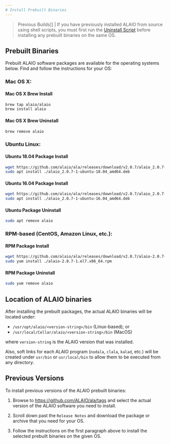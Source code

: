 ```yaml
---
# Install Prebuilt Binaries
---
```


> Previous Builds]]
| If you have previously installed ALAIO from source using shell scripts, you must first run the [Uninstall Script](01_build-from-source/01_shell-scripts/05_uninstall-alaio.md) before installing any prebuilt binaries on the same OS.

## Prebuilt Binaries

Prebuilt ALAIO software packages are available for the operating systems below. Find and follow the instructions for your OS:

### Mac OS X:

#### Mac OS X Brew Install
```sh
brew tap alaio/alaio
brew install alaio
```
#### Mac OS X Brew Uninstall
```sh
brew remove alaio
```

### Ubuntu Linux:

#### Ubuntu 18.04 Package Install
```sh
wget https://github.com/alaio/ala/releases/download/v2.0.7/alaio_2.0.7-1-ubuntu-18.04_amd64.deb
sudo apt install ./alaio_2.0.7-1-ubuntu-18.04_amd64.deb
```
#### Ubuntu 16.04 Package Install
```sh
wget https://github.com/alaio/ala/releases/download/v2.0.7/alaio_2.0.7-1-ubuntu-16.04_amd64.deb
sudo apt install ./alaio_2.0.7-1-ubuntu-16.04_amd64.deb
```
#### Ubuntu Package Uninstall
```sh
sudo apt remove alaio
```

### RPM-based (CentOS, Amazon Linux, etc.):

#### RPM Package Install
```sh
wget https://github.com/alaio/ala/releases/download/v2.0.7/alaio-2.0.7-1.el7.x86_64.rpm
sudo yum install ./alaio-2.0.7-1.el7.x86_64.rpm
```
#### RPM Package Uninstall
```sh
sudo yum remove alaio
```

## Location of ALAIO binaries

After installing the prebuilt packages, the actual ALAIO binaries will be located under:
* `/usr/opt/alaio/<version-string>/bin` (Linux-based); or
* `/usr/local/Cellar/alaio/<version-string>/bin` (MacOS)

where `version-string` is the ALAIO version that was installed.

Also, soft links for each ALAIO program (`nodala`, `clala`, `kalad`, etc.) will be created under `usr/bin` or `usr/local/bin` to allow them to be executed from any directory.

## Previous Versions

To install previous versions of the ALAIO prebuilt binaries:

1. Browse to https://github.com/ALAIO/ala/tags and select the actual version of the ALAIO software you need to install.

2. Scroll down past the `Release Notes` and download the package or archive that you need for your OS.

3. Follow the instructions on the first paragraph above to install the selected prebuilt binaries on the given OS.
